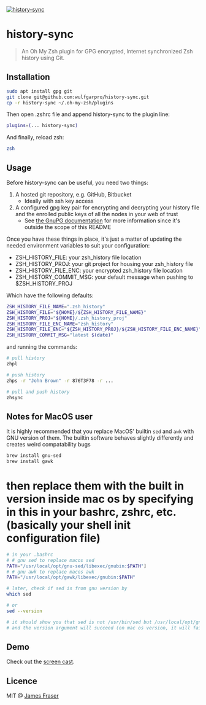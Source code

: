 [![history-sync](https://github.com/wulfgarpro/history-sync/actions/workflows/actions.yml/badge.svg)](https://github.com/wulfgarpro/history-sync/actions/workflows/actions.yml)

# history-sync
> An Oh My Zsh plugin for GPG encrypted, Internet synchronized Zsh history using Git.

## Installation
```bash
sudo apt install gpg git
git clone git@github.com:wulfgarpro/history-sync.git
cp -r history-sync ~/.oh-my-zsh/plugins
```

Then open .zshrc file and append history-sync to the plugin line:

```bash
plugins=(... history-sync)
```

And finally, reload zsh:

```bash
zsh
```

## Usage
Before history-sync can be useful, you need two things:

1. A hosted git repository, e.g. GitHub, Bitbucket
   * Ideally with ssh key access
2. A configured gpg key pair for encrypting and decrypting your history file and the enrolled public keys of all the nodes in your web of trust
   * See [the GnuPG documentation](https://www.gnupg.org/documentation/) for more information since it's outside the scope of this README

Once you have these things in place, it's just a matter of updating the needed environment variables to suit your configuration:

* ZSH_HISTORY_FILE: your zsh_history file location
* ZSH_HISTORY_PROJ: your git project for housing your zsh_history file
* ZSH_HISTORY_FILE_ENC: your encrypted zsh_history file location
* ZSH_HISTORY_COMMIT_MSG: your default message when pushing to $ZSH_HISTORY_PROJ

Which have the following defaults:

```bash
ZSH_HISTORY_FILE_NAME=".zsh_history"
ZSH_HISTORY_FILE="${HOME}/${ZSH_HISTORY_FILE_NAME}"
ZSH_HISTORY_PROJ="${HOME}/.zsh_history_proj"
ZSH_HISTORY_FILE_ENC_NAME="zsh_history"
ZSH_HISTORY_FILE_ENC="${ZSH_HISTORY_PROJ}/${ZSH_HISTORY_FILE_ENC_NAME}"
ZSH_HISTORY_COMMIT_MSG="latest $(date)"
```

and running the commands:

```bash
# pull history
zhpl

# push history
zhps -r "John Brown" -r 876T3F78 -r ...

# pull and push history
zhsync
```

## Notes for MacOS user

It is highly recommended that you replace MacOS' builtin `sed` and `awk` with GNU version of them.
The builtin software behaves slightly differently and creates weird compatability bugs


```bash
brew install gnu-sed
brew install gawk 
```

# then replace them with the built in version inside mac os by specifying in this in your bashrc, zshrc, etc. (basically your shell init configuration file)

```zsh
# in your .bashrc
# # gnu sed to replace macos sed
PATH="/usr/local/opt/gnu-sed/libexec/gnubin:$PATH"]
# # gnu awk to replace macos awk
PATH="/usr/local/opt/gawk/libexec/gnubin:$PATH"
```

```bash
# later, check if sed is from gnu version by 
which sed 

# or 
sed --version

# it should show you that sed is not /usr/bin/sed but /usr/local/opt/gnu-sed/libexec/gnubin/sed
# and the version argument will succeed (on mac os version, it will fail saying there is no such option)
```

## Demo
Check out the [screen cast](https://asciinema.org/a/43575).

## Licence
MIT @ [James Fraser](https://www.wulfgar.pro)
